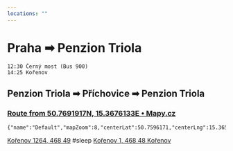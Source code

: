 ```yaml
---
locations: ""
---
```

# Praha ➡ Penzion Triola
	12:30 Černý most (Bus 900)
	14:25 Kořenov

## Penzion Triola ➡ Příchovice ➡ Penzion Triola
### [Route from 50.7691917N, 15.3676133E • Mapy.cz](https://mapy.cz/zakladni?planovani-trasy&rc=9ik3ix1q-vcx7x1hsOjCMx1q-v&rs=firm&rs=base&rs=firm&ri=13241247&ri=1909367&ri=13241247&mrp=%7B%22c%22%3A132%7D&xc=%5B%5D&x=15.3571547&y=50.7561592&z=14)

```mapview
{"name":"Default","mapZoom":8,"centerLat":50.7596171,"centerLng":15.3658974,"query":"","chosenMapSource":0,"showLinks":false,"linkColor":"red"}
```
[Kořenov 1264, 468 49](geo:50.7691898,15.3676127) #sleep
[Kořenov 1, 468 48 Kořenov](geo:1,468)